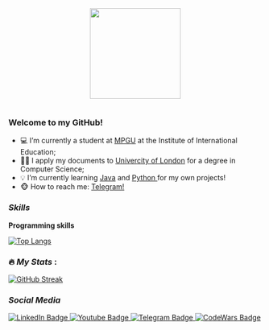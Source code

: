 <div id="header" align="center">
  <img src="https://media.giphy.com/media/VbAFrrDVGAvZu/giphy-downsized-large.gif" width="180"/>
</div>

<p align="center"><img src="https://komarev.com/ghpvc/?username=hakloi&style=flat-square&color=blue" alt=""></p>

### Welcome to my GitHub! 

<p>
  <ul>
    <li>💻 I’m currently a student at <a href="http://en.mpgu.su/about-mpgu/structure/institutes-and-faculties/economic-and-technological-college/">MPGU</a> at the Institute of International Education;</li>
    <li>👩‍🏫 I apply my documents to <a href="https://www.london.ac.uk/courses/computer-science">Univercity of London</a> for a degree in Computer Science;</li>
    <li>💡 I’m currently learning <a href="">Java</a> and <a href=""> Python </a> for my own projects!</li>
    <li>🐵 How to reach me: <a href="https://t.me/hakloi">Telegram!</a></li>
  </ul> 
</p>

### *Skills*
__Programming skills__

[![Top Langs](https://github-readme-stats.vercel.app/api/top-langs/?username=hakloi)](https://github.com/anuraghazra/github-readme-stats)

### :fire: *My Stats* :
[![GitHub Streak](http://github-readme-streak-stats.herokuapp.com?user=hakloi&theme=black&background=000000)](https://git.io/streak-stats)

### *Social Media*

<div id="badges">
  <a href="">
    <img src="https://img.shields.io/badge/LinkedIn-blue?style=for-the-badge&logo=linkedin&logoColor=white" alt="LinkedIn Badge"/>
  </a>
  
  <a href="https://www.youtube.com/channel/UCwTtj4HAs7O7Cy2CgCfetvw">
    <img src="https://img.shields.io/badge/YouTube-red?style=for-the-badge&logo=youtube&logoColor=white" alt="Youtube Badge"/>
  </a>
  
  <a href="https://t.me/hakloi">
    <img src="https://img.shields.io/badge/Telegram-blue?style=for-the-badge&logo=telegram&logoColor=white" alt="Telegram Badge"/>
  </a>

  <a href="https://www.codewars.com/users/hakloi">
    <img src="https://img.shields.io/badge/CodeWars-blue?style=for-the-badge&logo=codewars&logoColor=white" alt="CodeWars Badge"/>
  </a>
  
</div>
